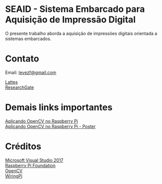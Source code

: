 # SEAID - Sistema Embarcado para Aquisição de Impressão Digital


O presente trabalho aborda a aquisição de impressões digitais orientada a sistemas embarcados.



# Contato

Email: levezf@gmail.com
<div><a href="http://lattes.cnpq.br/7222024208605675" title="Lattes">Lattes</a></div>
<div><a href="https://www.researchgate.net/profile/Felipe_Levez" title="ResearchGate">ResearchGate</a></div>
 

# Demais links importantes

<div><a href="http://wipex.scl.ifsp.edu.br/ocs/index.php/wipex/3wipex/paper/viewFile/120/69" title="Aplicando OpenCV no Raspberry Pi">Aplicando OpenCV no Raspberry Pi</a></div>
<div><a href="https://docs.google.com/presentation/d/1wCIzpAQl7LlBazhVSXqR5Ig9sspJiSlctFlrzqiw9GA/edit?usp=sharing" title="Aplicando OpenCV no Raspberry Pi - Poster">Aplicando OpenCV no Raspberry Pi - Poster</a></div>

# Créditos 

<div><a href="https://visualstudio.microsoft.com/pt-br/?rr=https%3A%2F%2Fwww.google.com.br%2F" title="Microsoft Visual Studio 2017">Microsoft Visual Studio 2017</a></div>
<div><a href="https://www.raspberrypi.org/" title="Raspberry Pi Foundation">Raspberry Pi Foundation</a></div>
<div><a href="https://opencv.org/" title="OpenCV">OpenCV</a></div>
<div><a href="http://wiringpi.com/" title="WiringPi">WiringPi</a></div>
